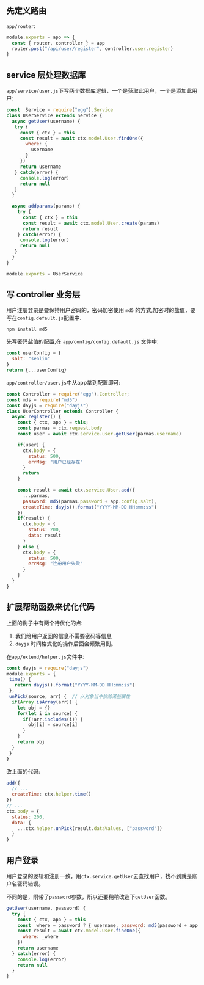 ## 先定义路由
`app/router`:
```js
module.exports = app => {
  const { router, controller } = app
  router.post("/api/user/register", controller.user.register)
}
```

## service 层处理数据库
`app/service/user.js`下写两个数据库逻辑，一个是获取此用户，一个是添加此用户:
```js
const  Service = require("egg").Service
class UserService extends Service {
  async getUser(username) {
   try {
     const { ctx } = this
     const result = await ctx.model.User.findOne({
       where: {
         username
       }
     })
     return username
   } catch(error) {
     console.log(error)
     return null
   }
  }

  async addparams(params) {
    try {
      const { ctx } = this
      const result = await ctx.model.User.create(params)
      return result 
    } catch(error) {
     console.log(error)
     return null
   }
  }
}

modele.exports = UserService
```

## 写 controller 业务层
用户注册登录是要保持用户密码的，密码加密使用 `md5` 的方式,加密时的盐值，要写在`config.default.js`配置中.
```
npm install md5
```
先写密码盐值的配置,在 `app/config/config.default.js` 文件中:
```js
const userConfig = {
  salt: "senlin"
}
return {...userConfig}
```
`app/controller/user.js`中从app拿到配置即可:
```js
const Controller = require("egg").Controller;
const mds = require("md5")
const dayjs = require("dayjs")
class UserController extends Controller {
  async register() {
    const { ctx, app } = this;
    const parmas = ctx.request.body
    const user = await ctx.service.user.getUser(parmas.username)

    if(user) {
      ctx.body = {
        status: 500,
        errMsg: "用户已经存在"
      }
      return
    }

    const result = await ctx.service.User.add({
      ...parmas,
      password: md5(parmas.password + app.config.salt),
      createTime: dayjs().format("YYYY-MM-DD HH:mm:ss")  
    })
    if(result) {
      ctx.body = {
        status: 200,
        data: result
      }
    } else {
      ctx.body = {
        status: 500,
        errMsg: "注册用户失败"
      }
    }
  }
}
```

## 扩展帮助函数来优化代码
上面的例子中有两个待优化的点:
1. 我们给用户返回的信息不需要密码等信息
2. `dayjs` 时间格式化的操作后面会频繁用到。

在`app/extend/helper.js`文件中:
```js
const dayjs = require("dayjs")
module.exports = {
 time() {
   return dayjs().format("YYYY-MM-DD HH:mm:ss") 
 },
 unPick(source, arr) {  // 从对象当中排除某些属性
  if(Array.isArray(arr)) {
    let obj = {}
    for(let i in source) {
      if(!arr.includes(i)) {
        obj[i] = source[i]
      }
    }
    return obj
  }
 }
}
```

改上面的代码:
```js
add({
  // ...
  createTime: ctx.helper.time()
})
// ...
ctx.body = {
  status: 200,
  data: {
    ...ctx.helper.unPick(result.dataValues, ["password"])
  }
}
```

## 用户登录
用户登录的逻辑和注册一致，用`ctx.service.getUser`去查找用户，找不到就是账户名密码错误。

不同的是，附带了`password`参数，所以还要稍稍改造下`getUser`函数。
```js
getUser(username, password) {
  try {
    const { ctx, app } = this
    const _where = password ? { username, password: md5(password + app.config.salt )} : { username }
    const result = await ctx.model.User.findOne({
      where: _where
    })
    return username
  } catch(error) {
    console.log(error)
    return null
  }
}
```